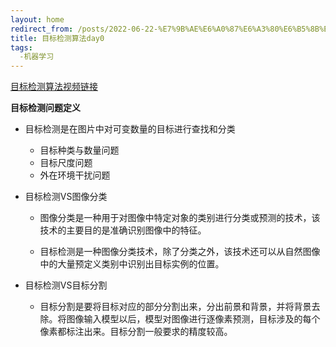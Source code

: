 ```yaml
---
layout: home
redirect_from: /posts/2022-06-22-%E7%9B%AE%E6%A0%87%E6%A3%80%E6%B5%8B%E7%AE%97%E6%B3%95day0/
title: 目标检测算法day0
tags:
  -机器学习
---
```

[目标检测算法视频链接](https://www.bilibili.com/video/BV1mU4y1m7dN)

**目标检测问题定义**
  - 目标检测是在图片中对可变数量的目标进行查找和分类

    - 目标种类与数量问题
    - 目标尺度问题
    - 外在环境干扰问题

  - 目标检测VS图像分类

    - 图像分类是一种用于对图像中特定对象的类别进行分类或预测的技术，该技术的主要目的是准确识别图像中的特征。

    - 目标检测是一种图像分类技术，除了分类之外，该技术还可以从自然图像中的大量预定义类别中识别出目标实例的位置。

  - 目标检测VS目标分割

    - 目标分割是要将目标对应的部分分割出来，分出前景和背景，并将背景去除。将图像输入模型以后，模型对图像进行逐像素预测，目标涉及的每个像素都标注出来。目标分割一般要求的精度较高。
